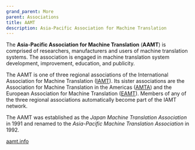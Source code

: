 ```yaml
---
grand_parent: More
parent: Associations
title: AAMT
description: Asia-Pacific Association for Machine Translation
---
```


The **Asia-Pacific Association for Machine Translation** (**AAMT**) is comprised of researchers, manufacturers and users of machine translation systems.
The association is engaged in machine translation system development, improvement, education, and publicity.

The AAMT is one of three regional associations of the International Association for Machine Translation \([IAMT](iamt.md)\).
Its sister associations are the Association for Machine Translation in the Americas \([AMTA](amta.md)\) and the European Association for Machine Translation \([EAMT](eamt.md)\).
Members of any of the three regional associations automatically become part of the IAMT network.

The AAMT was established as the *Japan Machine Translation Association* in 1991 and renamed to the *Asia-Pacific Machine Translation Association* in 1992.

[aamt.info](https://aamt.info/)
